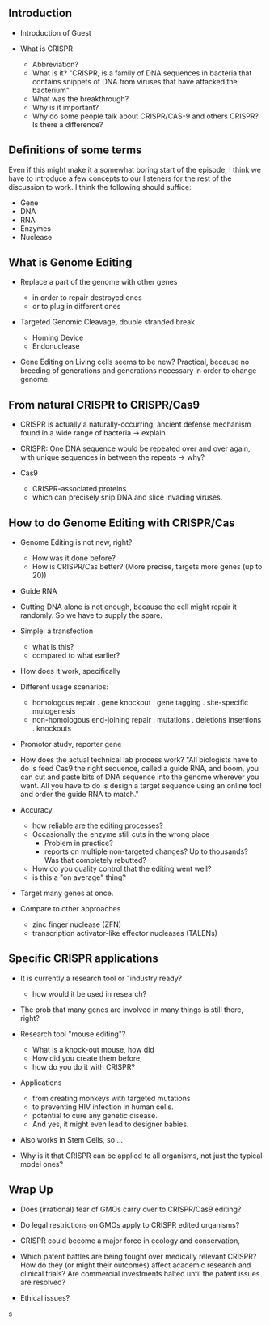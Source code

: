 Introduction
-------------------------------

* Introduction of Guest

* What is CRISPR
  - Abbreviation?
  - What is it?
    "CRISPR, is a family of DNA sequences in bacteria that contains
     snippets of DNA from viruses that have attacked the bacterium"
  - What was the breakthrough?
  - Why is it important?
  - Why do some people talk about CRISPR/CAS-9 and others CRISPR? Is there a difference?
  

Definitions of some terms
------------------------------------------

Even if this might make it a somewhat boring start of the episode, I think
we have to introduce a few concepts to our listeners for the rest of the
discussion to work. I think the following should suffice:

* Gene
* DNA
* RNA
* Enzymes
* Nuclease


What is Genome Editing
--------------------------------------------  

* Replace a part of the genome with other genes
  - in order to repair destroyed ones
  - or to plug in different ones

* Targeted Genomic Cleavage, double stranded break
  - Homing Device
  - Endonuclease

* Gene Editing on Living cells seems to be new? 
  Practical, because no breeding of generations and 
  generations necessary in order to change genome.


From natural CRISPR to CRISPR/Cas9
------------------------------------------

* CRISPR is actually a naturally-occurring, ancient defense 
  mechanism found in a wide range of bacteria
  -> explain

* CRISPR: One DNA sequence would be repeated over and over again, 
  with unique sequences in between the repeats
  -> why?

* Cas9
  - CRISPR-associated proteins
  - which can precisely snip DNA and slice invading viruses. 


How to do Genome Editing with CRISPR/Cas
-------------------------------------------

* Genome Editing is not new, right?
  - How was it done before?
  - How is CRISPR/Cas better? (More precise, targets more genes (up to 20))

* Guide RNA 

* Cutting DNA alone is not enough, 
  because the cell might repair it randomly. 
  So we have to supply the spare.

* Simple: a transfection
  - what is this?
  - compared to what earlier?
  
* How does it work, specifically

* Different usage scenarios: 
  - homologous repair
    . gene knockout
    . gene tagging
    . site-specific mutogenesis
  - non-homologous end-joining repair
    . mutations
    . deletions insertions
    . knockouts

* Promotor study, reporter gene  

* How does the actual technical lab process work?
  "All biologists have to do is feed Cas9 the right sequence, called a guide RNA, 
   and boom, you can cut and paste bits of DNA sequence into the genome wherever 
   you want. All you have to do is design a target sequence using an online tool 
   and order the guide RNA to match."

* Accuracy
  - how reliable are the editing processes?
  - Occasionally the enzyme still cuts in the wrong place
    - Problem in practice?
    - reports on multiple non-targeted changes? 
      Up to thousands? 
      Was that completely rebutted?
  - How do you quality control that the editing went well?
  - is this a "on average" thing?

* Target many genes at once. 

* Compare to other approaches
  - zinc finger nuclease (ZFN) 
  - transcription activator-like effector nucleases (TALENs)


Specific CRISPR applications
---------------------------------------

* It is currently a research tool or "industry ready?
  - how would it be used in research?

* The prob that many genes are involved in many things is still there, right?

* Research tool "mouse editing"?
  - What is a knock-out mouse, how did 
  - How did you create them before,
  - how do you do it with CRISPR?

* Applications
  - from creating monkeys with targeted mutations 
  - to preventing HIV infection in human cells. 
  - potential to cure any genetic disease. 
  - And yes, it might even lead to designer babies.

* Also works in Stem Cells, so ...

* Why is it that CRISPR can be applied to all organisms, 
  not just the typical model ones?



Wrap Up
-------------------------------------

* Does (irrational) fear of GMOs carry over to CRISPR/Cas9 editing? 

* Do legal restrictions on GMOs apply to CRISPR edited organisms?

* CRISPR could become a major force in ecology and conservation, 

* Which patent battles are being fought over medically relevant
  CRISPR? How do they (or might their outcomes) affect academic
  research and clinical trials? Are commercial investments halted
  until the patent issues are resolved?

* Ethical issues?
 
s
